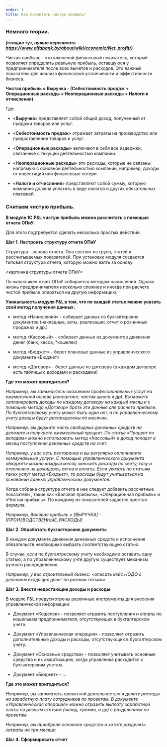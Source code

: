 ```yaml
---
order: 1
title: Как посчитать чистую прибыль?
---
```


### Немного теории.

***(стащил тут, нужно переписать https://www.alfabank.by/about/wiki/economic/Net_profit/)***





Чистая прибыль - это ключевой финансовый показатель, который позволяет определить реальную прибыль, оставшуюся у предпринимателя после всех вычетов и расходов. Это важный показатель для анализа финансовой устойчивости и эффективности бизнеса.

**Чистая прибыль = Выручка - (Себестоимость продаж + Операционные расходы + Неоперационные расходы + Налоги и отчисления)**





Где:

-  «**Выручка**» представляет собой общий доход, полученный от продажи товаров или услуг.

-  «**Себестоимость продаж**» отражает затраты на производство или предоставление товаров и услуг.

-  «**Операционные расходы**» включают в себя все издержки, связанные с текущей деятельностью компании.

-  «**Неоперационные расходы**» это расходы, которые не связаны напрямую с основной деятельностью компании, например, доходы от инвестиций или финансовые потери.

-  «**Налоги и отчисления**» представляют собой сумму, которую компания должна уплатить в виде налогов и других обязательных платежей.

### Считаем чистую прибыль.

**В модуле 1С:P&L чистую прибыль можно рассчитать с помощью отчета ОПиУ.**

Для этого подтребуется сделать несколько простых действий.

**Шаг 1. Настроить структуру отчета ОПиУ**

Структура - основа отчета. Она состоит из групп, статей и рассчитываемых показателей. При установке модуля создается типовая структура отчета, которую можно взять за основу.

<картинка структуры отчета ОПиУ>

По «классике» отчет ОПиУ собирается методом начислений. Однако жизнь предпринимателя несколько сложнее и иногда при расчете чистой прибыли опираться на другую информацию.

**Уникальность модуля P&L в том, что по каждой статье можно указать свой метод получения данных:**

-  метод «Начислений» - собирает данных из бухгалтерских документов (накладные, акты, реализации, отчет о розничных продажах и др.)

-  метод «Кассовый» - собирает данные из документов движения денег (банк, касса, \*кошелек)

-  метод «Бюджет» - берет плановые данные из управленческого документа «Бюджет»

-  метод «Договор» - берет данные из договора (в каждом договоре есть таблицы с доходами и расходами)

**Где это может пригодиться?**

*Например, вы занимаетесь оказанием профессиональных услуг на ежемесячной основе (консалтинг, частая школа и др). Вы можете запланировать доходы по каждому договору на каждый месяц и с помощью метода «Договор» брать эти данные для расчета прибыли. По бухгалтерскому учету может быть один акт, а по управленческому учету доходы будут распределены по месячно.*

*Например, вы держите часть свободных денежных средств на депозите и получаете ежемесячный процент. По статье «Процент по вкладам» можно использовать метод «Кассовый» и доход попадет в месяц поступления денежных средств на счет.*

*Например, у вас сеть ресторанов и вы регулярно оплачиваете коммунальные услуги. С помощью управленческого документа «Бюджет» можно каждый месяц заносить расходы по свету, газу и отоплению не дожидаясь актов и оплаты. Если указать по статьям таких услуг метод «Бюджет», то расходы будут учитываться на основании данных управленческих документов.*

Когда собрана структура отчета в нее следует добавить рассчетные показатели , такие как «Валовая прибыль», «Операционная прибыль» и «Чистая прибыль». По каждому из показателей задается простая формула.

*Например, Валовая прибыль = \[ВЫРУЧКА\] - \[ПРОИЗВОДСТВЕННЫЕ\_РАСХОДЫ\]*

**Шаг 2. Обработать бухгалтерские документы**

В каждом документе движения денежных средств и исполнения обязательств необходимо выбрать соответствующую статью.

В случае, если по бухгалтрескому учету необходимо оставить одну статью, а по управленческому учте другую существует механизм ручного распределения.

*Например, у вас строительный бизнес. <описать кейс НОДО с делением входящих денег по разным татьям>*

**Шаг 3. Внести недостающие доходы и расходы**

В модуле P&L предусмотрены различные инструменты для внесения управленческой информации:

-  Документ «Кошелек» - позволяет отразить поступления и оплаты по кошелькам предпринимателя, отсутствующих в бухгалтерском учете.

-  Документ «Управленческая операция» - позволяет отразить дополнительные доходы и расходы, отсутствующих в бухгалтерском учету.

-  Документ «Основные средства» - позволяет учитывать основные средства и их амортизацию, когда управленка расходится с бухгалтерским учетом.

-  Документ «Бюджет» - ...





**Где это может пригодиться?**

*Например, вы заниматесь проектной деятельностью и делите расходы на заработную плату сотрудников по проектам. В документе «Управленческая операция» можно отразить выплату заработной платы по разным статьям (оклад, премия, и др) с разделением по проектам.*

*Например, вы приобрели основное средство и хотите разделить затраты на три месяца.*









**Шаг 4. Сформировать отчет**